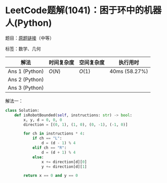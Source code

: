 # LeetCode题解(1041)：困于环中的机器人(Python)

题目：[原题链接](https://leetcode-cn.com/problems/robot-bounded-in-circle/)（中等）

标签：数学、几何

| 解法           | 时间复杂度 | 空间复杂度 | 执行用时      |
| -------------- | ---------- | ---------- | ------------- |
| Ans 1 (Python) | $O(N)$     | $O(1)$     | 40ms (58.27%) |
| Ans 2 (Python) |            |            |               |
| Ans 3 (Python) |            |            |               |

解法一：

```python
class Solution:
    def isRobotBounded(self, instructions: str) -> bool:
        x, y, d = 0, 0, 0
        direction = [(0, 1), (1, 0), (0, -1), (-1, 0)]

        for ch in instructions * 4:
            if ch == "L":
                d = (d - 1) % 4
            elif ch == "R":
                d = (d + 1) % 4
            else:
                x += direction[d][0]
                y += direction[d][1]

        return x == 0 and y == 0
```

